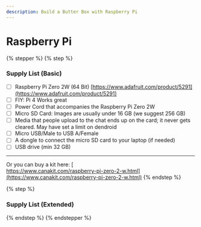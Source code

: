 ```yaml
---
description: Build a Butter Box with Raspberry Pi
---
```


# Raspberry Pi

{% stepper %}
{% step %}
### Supply List (Basic)

* [ ] Raspberry Pi Zero 2W (64 Bit) [https://www.adafruit.com/product/5291](https://www.adafruit.com/product/5291)
* [ ] FIY: Pi 4 Works great
* [ ] Power Cord that accompanies the Raspberry Pi Zero 2W
* [ ] Micro SD Card: Images are usually under 16 GB (we suggest 256 GB)
* [ ] Media that people upload to the chat ends up on the card; it never gets cleared. May have set a limit on dendroid
* [ ] Micro USB/Male to USB A/Female
* [ ] A dongle to connect the micro SD card to your laptop (if needed)
* [ ] USB drive (min 32 GB)

***

Or you can buy a kit here: [\
https://www.canakit.com/raspberry-pi-zero-2-w.html](https://www.canakit.com/raspberry-pi-zero-2-w.html)
{% endstep %}

{% step %}


### Supply List (Extended)


{% endstep %}
{% endstepper %}
